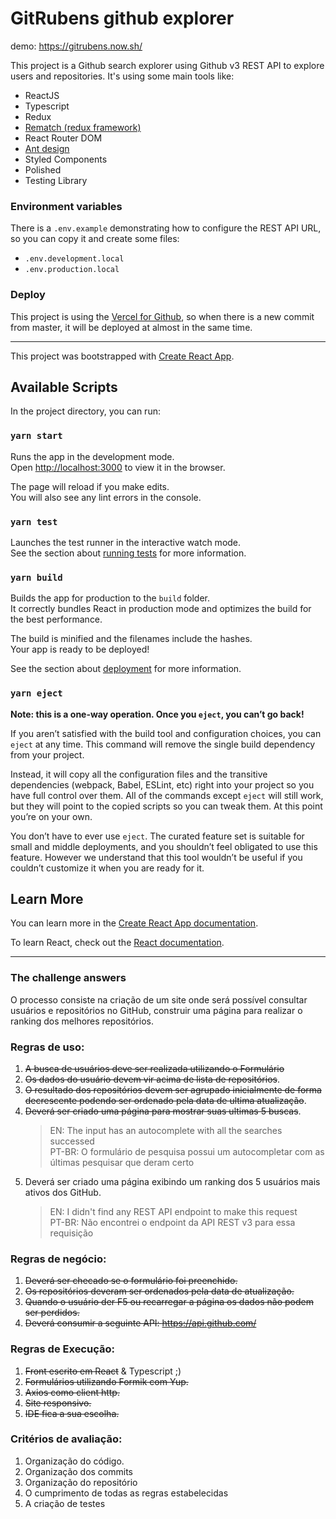 # GitRubens github explorer

demo: https://gitrubens.now.sh/

This project is a Github search explorer using Github v3 REST API to explore users and repositories. It's using some main tools like:
- ReactJS
- Typescript
- Redux
- [Rematch (redux framework)](https://rematch.github.io/rematch/#/README?id=rematch)
- React Router DOM
- [Ant design](https://ant.design/docs/react/introduce)
- Styled Components
- Polished
- Testing Library

### Environment variables
There is a `.env.example` demonstrating how to configure the REST API URL, so you can copy it and create some files:
- `.env.development.local`
- `.env.production.local`

### Deploy
This project is using the [Vercel for Github](https://vercel.com/github), so when there is a new commit from master, it will be deployed at almost in the same time.

- - -

This project was bootstrapped with [Create React App](https://github.com/facebook/create-react-app).

## Available Scripts

In the project directory, you can run:

### `yarn start`

Runs the app in the development mode.<br />
Open [http://localhost:3000](http://localhost:3000) to view it in the browser.

The page will reload if you make edits.<br />
You will also see any lint errors in the console.

### `yarn test`

Launches the test runner in the interactive watch mode.<br />
See the section about [running tests](https://facebook.github.io/create-react-app/docs/running-tests) for more information.

### `yarn build`

Builds the app for production to the `build` folder.<br />
It correctly bundles React in production mode and optimizes the build for the best performance.

The build is minified and the filenames include the hashes.<br />
Your app is ready to be deployed!

See the section about [deployment](https://facebook.github.io/create-react-app/docs/deployment) for more information.

### `yarn eject`

**Note: this is a one-way operation. Once you `eject`, you can’t go back!**

If you aren’t satisfied with the build tool and configuration choices, you can `eject` at any time. This command will remove the single build dependency from your project.

Instead, it will copy all the configuration files and the transitive dependencies (webpack, Babel, ESLint, etc) right into your project so you have full control over them. All of the commands except `eject` will still work, but they will point to the copied scripts so you can tweak them. At this point you’re on your own.

You don’t have to ever use `eject`. The curated feature set is suitable for small and middle deployments, and you shouldn’t feel obligated to use this feature. However we understand that this tool wouldn’t be useful if you couldn’t customize it when you are ready for it.

## Learn More

You can learn more in the [Create React App documentation](https://facebook.github.io/create-react-app/docs/getting-started).

To learn React, check out the [React documentation](https://reactjs.org/).

- - -
### The challenge answers

O processo consiste na criação de um site onde será possível consultar usuários e repositórios
no GitHub, construir uma página para realizar o ranking dos melhores repositórios.

### Regras de uso:
1. ~~A busca de usuários deve ser realizada utilizando o Formulário~~
2. ~~Os dados do usuário devem vir acima de lista de repositórios~~.
3. ~~O resultado dos repositórios devem ser agrupado inicialmente de forma decrescente podendo
ser ordenado pela data de ultima atualização~~.
4. ~~Deverá ser criado uma página para mostrar suas ultimas 5 buscas~~.
    > EN: The input has an autocomplete with all the searches successed <br />
    PT-BR: O formulário de pesquisa possui um autocompletar com as últimas pesquisar que deram certo
5. Deverá ser criado uma página exibindo um ranking dos 5 usuários mais ativos dos GitHub.
    > EN: I didn't find any REST API endpoint to make this request <br />
    PT-BR: Não encontrei o endpoint da API REST v3 para essa requisição

### Regras de negócio:
1. ~~Deverá ser checado se o formulário foi preenchido.~~
2. ~~Os repositórios deveram ser ordenados pela data de atualização.~~
3. ~~Quando o usuário der F5 ou recarregar a página os dados não podem ser perdidos.~~
4. ~~Deverá consumir a seguinte API: https://api.github.com/~~

### Regras de Execução:
1. ~~Front escrito em React~~ & Typescript ;)
2. ~~Formulários utilizando Formik com Yup.~~
3. ~~Axios como client http.~~
4. ~~Site responsivo.~~
5. ~~IDE fica a sua escolha.~~

### Critérios de avaliação:
1. Organização do código.
2. Organização dos commits
3. Organização do repositório
4. O cumprimento de todas as regras estabelecidas
5. A criação de testes
